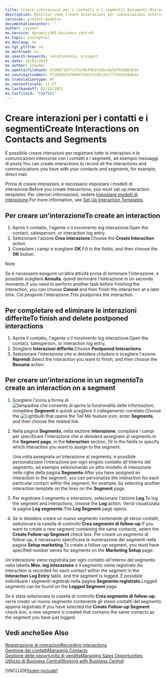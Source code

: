 ```yaml
---
title: Creare interazioni per i contatti e i segmenti| Documenti Microsoft
description: Descrive come creare interazioni per comunicazioni intercorse con i contatti e i segmenti in Business Central, ad esempio messaggi di posta diretta.
services: project-madeira
documentationcenter: ''
author: jswymer
ms.service: dynamics365-business-central
ms.topic: conceptual
ms.devlang: na
ms.tgt_pltfrm: na
ms.workload: na
ms.search.keywords: relationship, prospect
ms.date: 10/01/2020
ms.author: jswymer
ms.openlocfilehash: 5536671877c2fa766f953fe6bc9a5af5d2861b3e
ms.sourcegitcommit: ff2b55b7e790447e0c1fcd5c2ec7f7610338ebaa
ms.translationtype: HT
ms.contentlocale: it-IT
ms.lasthandoff: 02/15/2021
ms.locfileid: "5387951"
---
```

# <a name="create-interactions-on-contacts-and-segments"></a><span data-ttu-id="4c5cf-103">Creare interazioni per i contatti e i segmenti</span><span class="sxs-lookup"><span data-stu-id="4c5cf-103">Create Interactions on Contacts and Segments</span></span>
<span data-ttu-id="4c5cf-104">È possibile creare interazioni per registrare tutte le interazioni e le comunicazioni intercorse con i contatti e i segmenti, ad esempio messaggi di posta.</span><span class="sxs-lookup"><span data-stu-id="4c5cf-104">You can create interactions to record all the interactions and communications you have with your contacts and segments, for example, direct mail.</span></span>

<span data-ttu-id="4c5cf-105">Prima di creare interazioni, è necessario impostare i modelli di interazione.</span><span class="sxs-lookup"><span data-stu-id="4c5cf-105">Before you create interactions, you must set up interaction templates.</span></span> <span data-ttu-id="4c5cf-106">Per ulteriori informazioni, vedere [Impostare modelli di interazione](marketing-interactions.md).</span><span class="sxs-lookup"><span data-stu-id="4c5cf-106">For more information, see  [Set Up Interaction Templates](marketing-interactions.md).</span></span>

## <a name="to-create-an-interaction"></a><span data-ttu-id="4c5cf-107">Per creare un'interazione</span><span class="sxs-lookup"><span data-stu-id="4c5cf-107">To create an interaction</span></span>
1. <span data-ttu-id="4c5cf-108">Aprire il contatto, l'agente o il movimento log interazione.</span><span class="sxs-lookup"><span data-stu-id="4c5cf-108">Open the contact, salesperson, or interaction log entry.</span></span>
2. <span data-ttu-id="4c5cf-109">Selezionare l'azione **Crea interazione**.</span><span class="sxs-lookup"><span data-stu-id="4c5cf-109">Choose the **Create Interaction** action.</span></span>
3. <span data-ttu-id="4c5cf-110">Compilare i campi e scegliere **OK**.</span><span class="sxs-lookup"><span data-stu-id="4c5cf-110">Fill in the fields, and then choose the **OK** button.</span></span>

> [!NOTE]  
>   <span data-ttu-id="4c5cf-111">Se è necessario eseguire un'altra attività prima di terminare l'interazione, è possibile scegliere **Annulla**, quindi terminare l'interazione in un secondo momento.</span><span class="sxs-lookup"><span data-stu-id="4c5cf-111">If you need to perform another task before finishing the interaction, you can choose **Cancel** and then finish the interaction at a later time.</span></span> <span data-ttu-id="4c5cf-112">Ciò pospone l'interazione.</span><span class="sxs-lookup"><span data-stu-id="4c5cf-112">This postpones the interaction.</span></span>

## <a name="to-finish-and-delete-postponed-interactions"></a><span data-ttu-id="4c5cf-113">Per completare ed eliminare le interazioni differite</span><span class="sxs-lookup"><span data-stu-id="4c5cf-113">To finish and delete postponed interactions</span></span>
1. <span data-ttu-id="4c5cf-114">Aprire il contatto, l'agente o il movimento log interazione.</span><span class="sxs-lookup"><span data-stu-id="4c5cf-114">Open the contact, salesperson, or interaction log entry.</span></span>
2. <span data-ttu-id="4c5cf-115">Scegliere **Interazioni differite**.</span><span class="sxs-lookup"><span data-stu-id="4c5cf-115">Choose **Postponed Interactions**.</span></span>
3. <span data-ttu-id="4c5cf-116">Selezionare l'interazione che si desidera chiudere e scegliere l'azione **Riprendi**.</span><span class="sxs-lookup"><span data-stu-id="4c5cf-116">Select the interaction you want to finish, and then choose the **Resume** action.</span></span>

## <a name="to-create-an-interaction-on-a-segment"></a><span data-ttu-id="4c5cf-117">Per creare un'interazione in un segmento</span><span class="sxs-lookup"><span data-stu-id="4c5cf-117">To create an interaction on a segment</span></span>
1. <span data-ttu-id="4c5cf-118">Scegliere l'icona a forma di ![lampadina che consente di aprire la funzionalità delle informazioni](media/ui-search/search_small.png "Informazioni sull'operazione che si desidera eseguire"), immettere **Segmenti** e quindi scegliere il collegamento correlato.</span><span class="sxs-lookup"><span data-stu-id="4c5cf-118">Choose the ![Lightbulb that opens the Tell Me feature](media/ui-search/search_small.png "Tell me what you want to do") icon, enter **Segments**, and then choose the related link.</span></span>
2. <span data-ttu-id="4c5cf-119">Nella pagina **Segmento**, nella sezione **Interazione**, compilare i campi per specificare l'interazione che si desidera assegnare al segmento.</span><span class="sxs-lookup"><span data-stu-id="4c5cf-119">In the **Segment page**, in the **Interaction** section, fill in the fields to specify which interaction you want to assign to the segment.</span></span>

    <span data-ttu-id="4c5cf-120">Una volta assegnata un'interazione al segmento, è possibile personalizzare l'interazione per ogni singolo contatto all'interno del segmento, ad esempio selezionando un altro modello di interazione nelle righe della pagina **Segmento**.</span><span class="sxs-lookup"><span data-stu-id="4c5cf-120">After you have assigned an interaction to the segment, you can personalize the interaction for each particular contact within the segment, for example, by selecting another interaction template on the lines on the **Segment** page.</span></span>  
3. <span data-ttu-id="4c5cf-121">Per registrare il segmento e interazioni, selezionare l'azione **Log**.</span><span class="sxs-lookup"><span data-stu-id="4c5cf-121">To log the segment and interactions, choose the **Log** action.</span></span> <span data-ttu-id="4c5cf-122">Verrà visualizzata la pagina **Log segmento**.</span><span class="sxs-lookup"><span data-stu-id="4c5cf-122">The **Log Segment** page opens.</span></span>
4. <span data-ttu-id="4c5cf-123">Se si desidera creare un nuovo segmento contenente gli stessi contatti, selezionare la casella di controllo **Crea segmento di follow-up**.</span><span class="sxs-lookup"><span data-stu-id="4c5cf-123">If you want to create a new segment containing the same contacts, select the **Create Follow-up Segment** check box.</span></span> <span data-ttu-id="4c5cf-124">Per creare un segmento di follow-up, è necessario specificare la numerazione dei segmenti nella pagina **Setup marketing**.</span><span class="sxs-lookup"><span data-stu-id="4c5cf-124">To create a follow-up segment, you must have specified number series for segments on the **Marketing Setup** page.</span></span>

<span data-ttu-id="4c5cf-125">Un'interazione viene registrata per ogni contatto all'interno del segmento nella tabella **Mov. log interazione** e il segmento viene registrato.</span><span class="sxs-lookup"><span data-stu-id="4c5cf-125">An interaction is recorded for each contact within the segment in the **Interaction Log Entry** table, and the segment is logged.</span></span> <span data-ttu-id="4c5cf-126">È possibile individuare i segmenti registrati nella pagina **Segmento registrato**.</span><span class="sxs-lookup"><span data-stu-id="4c5cf-126">Logged segments can be found on the **Logged Segment** page.</span></span>

<span data-ttu-id="4c5cf-127">Se è stata selezionata la casella di controllo **Crea segmento di follow-up**, verrà creato un nuovo segmento contenente gli stessi contatti del segmento appena registrato.</span><span class="sxs-lookup"><span data-stu-id="4c5cf-127">If you have selected the **Create Follow-up Segment** check box, a new segment is created that contains the same contacts as the segment you have just logged.</span></span>

## <a name="see-also"></a><span data-ttu-id="4c5cf-128">Vedi anche</span><span class="sxs-lookup"><span data-stu-id="4c5cf-128">See Also</span></span>
[<span data-ttu-id="4c5cf-129">Registrazione di interazioni</span><span class="sxs-lookup"><span data-stu-id="4c5cf-129">Recording Interactions</span></span>](marketing-interactions.md)  
[<span data-ttu-id="4c5cf-130">Gestione dei contatti</span><span class="sxs-lookup"><span data-stu-id="4c5cf-130">Managing Contacts</span></span>](marketing-contacts.md)  
[<span data-ttu-id="4c5cf-131">Gestione delle opportunità di vendita</span><span class="sxs-lookup"><span data-stu-id="4c5cf-131">Managing Sales Opportunities</span></span>](marketing-manage-sales-opportunities.md)  
[<span data-ttu-id="4c5cf-132">Utilizzo di Business Central</span><span class="sxs-lookup"><span data-stu-id="4c5cf-132">Working with Business Central</span></span>](ui-work-product.md)


[!INCLUDE[footer-include](includes/footer-banner.md)]